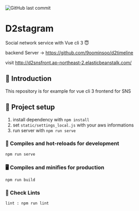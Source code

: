 ![GitHub last commit](https://img.shields.io/github/last-commit/veatoriche/D2stagram)
# D2stagram

Social network service with Vue cli 3 😇

backend Server -> https://github.com/9oominsoo/d2timeline

visit http://d2snsfront.ap-northeast-2.elasticbeanstalk.com/

## 🚪 Introduction

This repository is for example for vue cli 3 frontend for SNS 

## 🔨 Project setup

1. install dependency with `npm install`
2. set `static/settings_local.js` with your aws informations
3. run server with `npm run serve`

### 🔧 Compiles and hot-reloads for development
```
npm run serve
```

### 🖥 Compiles and minifies for production
```
npm run build
```

### 📝 Check Lints
```
lint : npm run lint
```
